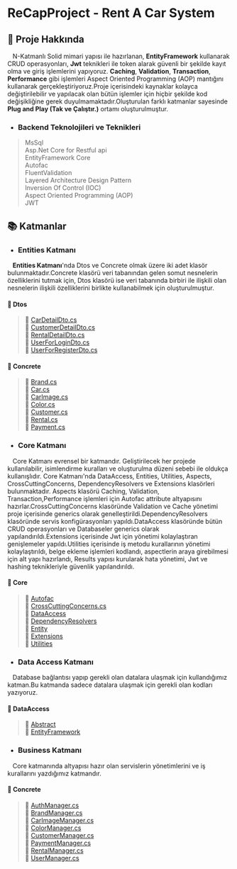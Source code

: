 # ReCapProject - Rent A Car System

## 	&#128204; Proje Hakkında

&nbsp;&nbsp; N-Katmanlı Solid mimari yapısı ile hazırlanan, **EntityFramework** kullanarak CRUD operasyonları, **Jwt** teknikleri ile token alarak güvenli bir şekilde kayıt olma ve giriş işlemlerini yapıyoruz. **Caching**, **Validation**, **Transaction**, **Performance** gibi işlemleri Aspect Oriented Programming (AOP) mantığını kullanarak gerçekleştiriyoruz.Proje içerisindeki kaynaklar kolayca değiştirilebilir ve yapılacak olan bütün işlemler için hiçbir şekilde kod değişikliğine gerek duyulmamaktadır.Oluşturulan farklı katmanlar sayesinde **Plug and Play (Tak ve Çalıştır.)** ortamı  oluşturulmuştur.

* ### Backend Teknolojileri ve Teknikleri

>MsSql</br>
Asp.Net Core for Restful api</br>
EntityFramework Core</br>
Autofac</br>
FluentValidation</br>
Layered Architecture Design Pattern</br> 
Inversion Of Control (IOC)</br>
Aspect Oriented Programming (AOP)</br>
JWT

## &#128218; Katmanlar

* ### Entities Katmanı

&nbsp;&nbsp; **Entities Katmanı**'nda Dtos ve Concrete olmak üzere iki adet klasör bulunmaktadır.Concrete klasörü veri tabanından gelen somut nesnelerin özelliklerini tutmak için, Dtos klasörü ise veri tabanında birbiri ile ilişkili olan nesnelerin ilişkili özelliklerini birlikte kullanabilmek için oluşturulmuştur.

#### &#128194; Dtos 

>  &#128196; [CarDetailDto.cs ](https://github.com/Serkanydn/ReCapProject/blob/master/Entities/DTOs/CarDetailDto.cs)</br>
&#128196; [CustomerDetailDto.cs ](https://github.com/Serkanydn/ReCapProject/blob/master/Entities/DTOs/CustomerDetailDto.cs)</br>
 &#128196; [RentalDetailDto.cs ](https://github.com/Serkanydn/ReCapProject/blob/master/Entities/DTOs/RentalDetailDto.cs)</br>
 &#128196; [UserForLoginDto.cs](https://github.com/Serkanydn/ReCapProject/blob/master/Entities/DTOs/UserForLoginDto.cs)</br>
 &#128196; [UserForRegisterDto.cs ](https://github.com/Serkanydn/ReCapProject/blob/master/Entities/DTOs/UserForRegisterDto.cs)</br>



#### &#128194; Concrete


> &#128196; [Brand.cs ](https://github.com/Serkanydn/ReCapProject/blob/master/Entities/Concrete/Brand.cs)</br>
 &#128196; [Car.cs ](https://github.com/Serkanydn/ReCapProject/blob/master/Entities/Concrete/Car.cs)</br>
 &#128196; [CarImage.cs ](https://github.com/Serkanydn/ReCapProject/blob/master/Entities/Concrete/CarImage.cs)</br>
 &#128196; [Color.cs](https://github.com/Serkanydn/ReCapProject/blob/master/Entities/Concrete/Color.cs)</br>
 &#128196; [Customer.cs ](https://github.com/Serkanydn/ReCapProject/blob/master/Entities/Concrete/Customer.cs)</br>
 &#128196; [Rental.cs ](https://github.com/Serkanydn/ReCapProject/blob/master/Entities/Concrete/Rental.cs)</br>
 &#128196; [Payment.cs ](https://github.com/Serkanydn/ReCapProject/blob/master/Entities/Concrete/Payment.cs)</br>


* ### Core Katmanı


&nbsp;&nbsp; Core Katmanı evrensel bir katmandır. Geliştirilecek her projede kullanılabilir, isimlendirme kuralları ve oluşturulma düzeni sebebi ile oldukça kullanışlıdır. Core Katmanı'nda DataAccess, Entities, Utilities, Aspects, CrossCuttingConcerns, DependencyResolvers ve Extensions klasörleri bulunmaktadır. Aspects klasörü Caching, Validation, Transaction,Performance işlemleri için Autofac attribute altyapısını hazırlar.CrossCuttingConcerns klasöründe Validation ve Cache yönetimi proje içerisinde generics olarak genelleştirildi.DependencyResolvers klasöründe servis konfigürasyonları yapıldı.DataAccess klasöründe bütün CRUD operasyonları ve Databaseler generics olarak yapılandırıldı.Extensions içerisinde Jwt için yönetimi kolaylaştıran genişlemeler yapıldı.Utilities içerisinde iş metodu kurallarının yönetimi kolaylaştırıldı, belge ekleme işlemleri kodlandı, aspectlerin araya girebilmesi için alt yapı hazırlandı, Results yapısı kurularak hata yönetimi, Jwt ve hashing teknikleriyle güvenlik yapılandırıldı.


#### &#128194; Core

>&#128196; [Autofac ](https://github.com/Serkanydn/ReCapProject/tree/master/Core/Aspect/Autofac)</br>
 &#128196; [CrossCuttingConcerns.cs ](https://github.com/Serkanydn/ReCapProject/tree/master/Core/CrossCuttingConcerns)</br>
 &#128196; [DataAccess](https://github.com/Serkanydn/ReCapProject/tree/master/Core/DataAccess)</br>
 &#128196; [DependencyResolvers](https://github.com/Serkanydn/ReCapProject/tree/master/Core/DependencyResolvers)</br>
 &#128196; [Entity](https://github.com/Serkanydn/ReCapProject/tree/master/Core/Entity)</br>
 &#128196; [Extensions](https://github.com/Serkanydn/ReCapProject/tree/master/Core/Extensions)</br>
 &#128196; [Utilities](https://github.com/Serkanydn/ReCapProject/tree/master/Core/Utilities)</br>


* ### Data Access Katmanı

&nbsp;&nbsp; Database bağlantısı yapıp gerekli olan datalara ulaşmak için kullandığımız katman.Bu katmanda sadece datalara ulaşmak için gerekli olan kodları yazıyoruz.

#### &#128194; DataAccess

>&#128196; [Abstract](https://github.com/Serkanydn/ReCapProject/tree/master/DataAccess/Abstract)</br>
 &#128196; [EntityFramework](https://github.com/Serkanydn/ReCapProject/tree/master/DataAccess/Concrete/EntityFramework)</br>

* ### Business Katmanı
&nbsp;&nbsp; Core katmanında altyapısı hazır olan servislerin yönetimlerini ve iş kurallarını yazdığımız katmandır.

#### &#128194; Concrete
> &#128196; [AuthManager.cs ](https://github.com/Serkanydn/ReCapProject/blob/master/Business/Concrete/AuthManager.cs)</br>
 &#128196; [BrandManager.cs ](https://github.com/Serkanydn/ReCapProject/blob/master/Business/Concrete/BrandManager.cs)</br>
&#128196; [CarImageManager.cs ](https://github.com/Serkanydn/ReCapProject/blob/master/Business/Concrete/CarImageManager.cs)</br>
 &#128196; [ColorManager.cs ](https://github.com/Serkanydn/ReCapProject/blob/master/Business/Concrete/ColorManager.cs)</br>
 &#128196; [CustomerManager.cs ](https://github.com/Serkanydn/ReCapProject/blob/master/Business/Concrete/CustomerManager.cs)</br>
 &#128196; [PaymentManager.cs ](https://github.com/Serkanydn/ReCapProject/blob/master/Business/Concrete/PaymentManager.cs)</br>
 &#128196; [RentalManager.cs ](https://github.com/Serkanydn/ReCapProject/blob/master/Business/Concrete/RentalManager.cs)</br>
 &#128196; [UserManager.cs ](https://github.com/Serkanydn/ReCapProject/blob/master/Business/Concrete/UserManager.cs)</br>




